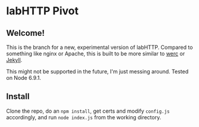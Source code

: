 # labHTTP Pivot

## Welcome! 

This is the branch for a new, experimental version of labHTTP. Compared to something like nginx or Apache, this is built to be more similar to [werc](http://werc.cat-v.org/) or [Jekyll](https://jekyllrb.com/).

This might not be supported in the future, I'm just messing around. Tested on Node 6.9.1.

## Install

Clone the repo, do an `npm install`, get certs and modify `config.js` accordingly, and run `node index.js` from the working directory.